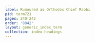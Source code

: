 ```yaml
---
label: Rumoured as Orthodox Chief Rabbi
pid: term721
pages: 240|243
order: '0842'
layout: generic_index_term
collection: index-headings
---
```

